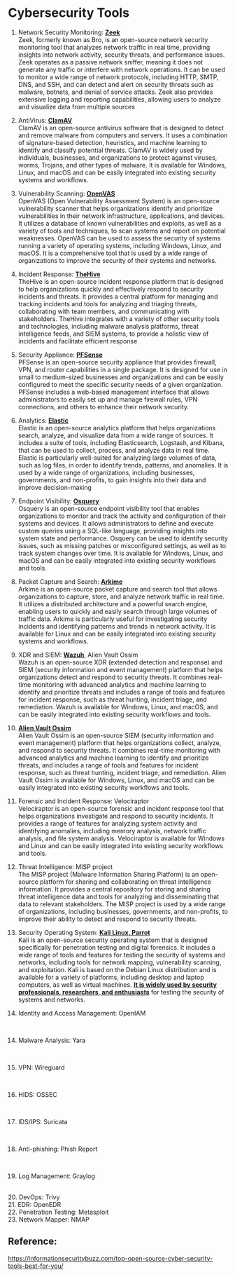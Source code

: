 # Cybersecurity Tools

1. Network Security Monitoring: **[Zeek](https://zeek.org/)**
<br>Zeek, formerly known as Bro, is an open-source network security monitoring tool that analyzes network traffic in real time, providing insights into network activity, security threats, and performance issues. Zeek operates as a passive network sniffer, meaning it does not generate any traffic or interfere with network operations. It can be used to monitor a wide range of network protocols, including HTTP, SMTP, DNS, and SSH, and can detect and alert on security threats such as malware, botnets, and denial of service attacks. Zeek also provides extensive logging and reporting capabilities, allowing users to analyze and visualize data from multiple sources

2. AntiVirus: **[ClamAV](https://www.clamav.net/)**
<br>ClamAV is an open-source antivirus software that is designed to detect and remove malware from computers and servers. It uses a combination of signature-based detection, heuristics, and machine learning to identify and classify potential threats. ClamAV is widely used by individuals, businesses, and organizations to protect against viruses, worms, Trojans, and other types of malware. It is available for Windows, Linux, and macOS and can be easily integrated into existing security systems and workflows.

3. Vulnerability Scanning: **[OpenVAS](https://www.openvas.org/)**
<br>OpenVAS (Open Vulnerability Assessment System) is an open-source vulnerability scanner that helps organizations identify and prioritize vulnerabilities in their network infrastructure, applications, and devices. It utilizes a database of known vulnerabilities and exploits, as well as a variety of tools and techniques, to scan systems and report on potential weaknesses. OpenVAS can be used to assess the security of systems running a variety of operating systems, including Windows, Linux, and macOS. It is a comprehensive tool that is used by a wide range of organizations to improve the security of their systems and networks.
4. Incident Response: **[TheHive](https://thehive-project.org/)**
<br>TheHive is an open-source incident response platform that is designed to help organizations quickly and effectively respond to security incidents and threats. It provides a central platform for managing and tracking incidents and tools for analyzing and triaging threats, collaborating with team members, and communicating with stakeholders. TheHive integrates with a variety of other security tools and technologies, including malware analysis platforms, threat intelligence feeds, and SIEM systems, to provide a holistic view of incidents and facilitate efficient response

5. Security Appliance: **[PFSense](https://www.pfsense.org/)**
<br>PFSense is an open-source security appliance that provides firewall, VPN, and router capabilities in a single package. It is designed for use in small to medium-sized businesses and organizations and can be easily configured to meet the specific security needs of a given organization. PFSense includes a web-based management interface that allows administrators to easily set up and manage firewall rules, VPN connections, and others to enhance their network security.

6. Analytics: **[Elastic](https://www.elastic.co/)**
<br>Elastic is an open-source analytics platform that helps organizations search, analyze, and visualize data from a wide range of sources. It includes a suite of tools, including Elasticsearch, Logstash, and Kibana, that can be used to collect, process, and analyze data in real time. Elastic is particularly well-suited for analyzing large volumes of data, such as log files, in order to identify trends, patterns, and anomalies. It is used by a wide range of organizations, including businesses, governments, and non-profits, to gain insights into their data and improve decision-making

7. Endpoint Visibility: **[Osquery](https://www.osquery.io/)**
<br>Osquery is an open-source endpoint visibility tool that enables organizations to monitor and track the activity and configuration of their systems and devices. It allows administrators to define and execute custom queries using a SQL-like language, providing insights into system state and performance. Osquery can be used to identify security issues, such as missing patches or misconfigured settings, as well as to track system changes over time. It is available for Windows, Linux, and macOS and can be easily integrated into existing security workflows and tools.

8. Packet Capture and Search: **[Arkime](https://arkime.com/)**
<br>Arkime is an open-source packet capture and search tool that allows organizations to capture, store, and analyze network traffic in real time. It utilizes a distributed architecture and a powerful search engine, enabling users to quickly and easily search through large volumes of traffic data. Arkime is particularly useful for investigating security incidents and identifying patterns and trends in network activity. It is available for Linux and can be easily integrated into existing security systems and workflows.

9. XDR and SIEM: **[Wazuh](https://wazuh.com/)**, Alien Vault Ossim
<br>Wazuh is an open-source XDR (extended detection and response) and SIEM (security information and event management) platform that helps organizations detect and respond to security threats. It combines real-time monitoring with advanced analytics and machine learning to identify and prioritize threats and includes a range of tools and features for incident response, such as threat hunting, incident triage, and remediation. Wazuh is available for Windows, Linux, and macOS, and can be easily integrated into existing security workflows and tools.

10. **[Alien Vault Ossim](https://cybersecurity.att.com/products/ossim)** 
<br>Alien Vault Ossim is an open-source SIEM (security information and event management) platform that helps organizations collect, analyze, and respond to security threats. It combines real-time monitoring with advanced analytics and machine learning to identify and prioritize threats, and includes a range of tools and features for incident response, such as threat hunting, incident triage, and remediation. Alien Vault Ossim is available for Windows, Linux, and macOS and can be easily integrated into existing security workflows and tools.

11. Forensic and Incident Response: Velociraptor
<br>Velociraptor is an open-source forensic and incident response tool that helps organizations investigate and respond to security incidents. It provides a range of features for analyzing system activity and identifying anomalies, including memory analysis, network traffic analysis, and file system analysis. Velociraptor is available for Windows and Linux and can be easily integrated into existing security workflows and tools.
 
12. Threat Intelligence: MISP project
<br>The MISP project (Malware Information Sharing Platform) is an open-source platform for sharing and collaborating on threat intelligence information. It provides a central repository for storing and sharing threat intelligence data and tools for analyzing and disseminating that data to relevant stakeholders. The MISP project is used by a wide range of organizations, including businesses, governments, and non-profits, to improve their ability to detect and respond to security threats.

13. Security Operating System: **[Kali Linux, Parrot](https://www.kali.org/)**
<br>Kali is an open-source security operating system that is designed specifically for penetration testing and digital forensics. It includes a wide range of tools and features for testing the security of systems and networks, including tools for network mapping, vulnerability scanning, and exploitation. Kali is based on the Debian Linux distribution and is available for a variety of platforms, including desktop and laptop computers, as well as virtual machines. **[It is widely used by security professionals, researchers, and enthusiasts](https://informationsecuritybuzz.com/creating-a-culture-of-cybersecurity/)** for testing the security of systems and networks.

13. Identity and Access Management: OpenIAM
<br>

14. Malware Analysis: Yara
<br>

15. VPN: Wireguard
<br>

16. HIDS: OSSEC
<br>

17. IDS/IPS: Suricata
<br>

18. Anti-phishing: Phish Report
<br>

19. Log Management: Graylog
<br>
20. DevOps: Trivy
<br>
21. EDR: OpenEDR
<br>
22. Penetration Testing: Metasploit
<br>
23. Network Mapper: NMAP
<br>


## Reference:
https://informationsecuritybuzz.com/top-open-source-cyber-security-tools-best-for-you/

